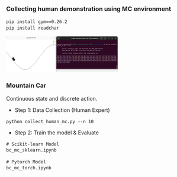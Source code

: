 
### Collecting human demonstration using MC environment

```bash
pip install gym==0.26.2
pip install readchar
``` 

<img src="human_mc.png" width=60%>


### Mountain Car
Continuous state and discrete action.

* Step 1: Data Collection (Human Expert)
``` 
python collect_human_mc.py --n 10
```

* Step 2: Train the model & Evaluate
```
# Scikit-learn Model
bc_mc_sklearn.ipynb

# Pytorch Model
bc_mc_torch.ipynb
```